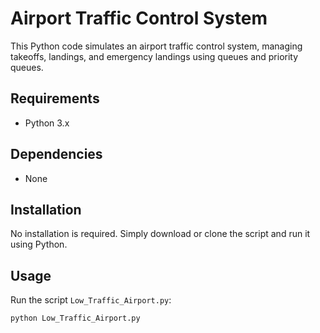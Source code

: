 # Airport Traffic Control System

This Python code simulates an airport traffic control system, managing takeoffs, landings, and emergency landings using queues and priority queues.

## Requirements
- Python 3.x

## Dependencies
- None

## Installation
No installation is required. Simply download or clone the script and run it using Python.

## Usage
Run the script `Low_Traffic_Airport.py`:

```bash
python Low_Traffic_Airport.py
